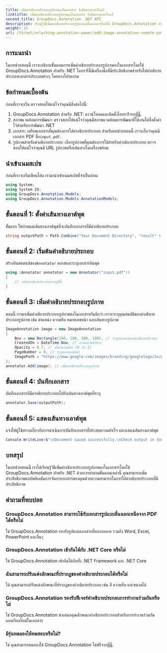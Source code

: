 ```yaml
---
title: เพิ่มคำอธิบายประกอบรูปภาพลงในเอกสาร (เส้นทางระยะไกล)
linktitle: เพิ่มคำอธิบายประกอบรูปภาพลงในเอกสาร (เส้นทางระยะไกล)
second_title: GroupDocs.Annotation .NET API
description: เรียนรู้วิธีเพิ่มคำอธิบายประกอบรูปภาพลงในเอกสารโดยใช้ GroupDocs.Annotation สำหรับ .NET ปรับปรุงการจัดการเอกสารด้วยความสามารถในการใส่คำอธิบายประกอบอันทรงพลัง
weight: 15
url: /th/net/unlocking-annotation-power/add-image-annotation-remote-path/
---
```

## การแนะนำ
ในบทช่วยสอนนี้ เราจะอธิบายขั้นตอนการเพิ่มคำอธิบายประกอบรูปภาพลงในเอกสารโดยใช้ GroupDocs.Annotation สำหรับ .NET ไลบรารีนี้มีเครื่องมือที่มีประสิทธิภาพสำหรับใส่คำอธิบายประกอบเอกสารประเภทต่างๆ โดยทางโปรแกรม
## ข้อกำหนดเบื้องต้น
ก่อนที่เราจะเริ่ม ตรวจสอบให้แน่ใจว่าคุณมีสิ่งต่อไปนี้:
1.  GroupDocs.Annotation สำหรับ .NET: ดาวน์โหลดและติดตั้งไลบรารีจาก[ที่นี่](https://releases.groupdocs.com/annotation/net/).
2. สภาพแวดล้อมการพัฒนา: ตรวจสอบให้แน่ใจว่าคุณมีสภาพแวดล้อมการพัฒนาที่ใช้งานได้ซึ่งตั้งค่าไว้สำหรับการพัฒนา .NET
3.  เอกสาร: เตรียมเอกสารที่คุณต้องการใส่คำอธิบายประกอบ สำหรับบทช่วยสอนนี้ เราจะถือว่าคุณมีเอกสาร PDF ชื่อ`input.pdf`.
4. รูปภาพสำหรับคำอธิบายประกอบ: เลือกรูปภาพที่คุณต้องการใช้สำหรับคำอธิบายประกอบ ตรวจสอบให้แน่ใจว่าคุณมี URL รูปภาพหรือเส้นทางในเครื่องพร้อม

## นำเข้าเนมสเปซ
ก่อนที่เราจะเริ่มเขียนโค้ด เรามานำเข้าเนมสเปซที่จำเป็นก่อน:
```csharp
using System;
using System.IO;
using GroupDocs.Annotation.Models;
using GroupDocs.Annotation.Models.AnnotationModels;
```
## ขั้นตอนที่ 1: ตั้งค่าเส้นทางเอาต์พุต
ขั้นแรก ให้กำหนดเส้นทางเอาต์พุตที่จะบันทึกเอกสารที่มีคำอธิบายประกอบ
```csharp
string outputPath = Path.Combine("Your Document Directory", "result" + Path.GetExtension("input.pdf"));
```
## ขั้นตอนที่ 2: เริ่มต้นคำอธิบายประกอบ
 สร้างอินสแตนซ์ของ`Annotator` คลาสและระบุเอกสารอินพุต
```csharp
using (Annotator annotator = new Annotator("input.pdf"))
{
    // รหัสคำอธิบายประกอบจะอยู่ที่นี่
}
```
## ขั้นตอนที่ 3: เพิ่มคำอธิบายประกอบรูปภาพ
ตอนนี้ เรามาเพิ่มคำอธิบายประกอบรูปภาพลงในเอกสารกันดีกว่า เราจะระบุคุณสมบัติของคำอธิบายประกอบรูปภาพ เช่น ตำแหน่ง ความทึบ หมายเลขหน้า และเส้นทางรูปภาพ
```csharp
ImageAnnotation image = new ImageAnnotation
{
    Box = new Rectangle(100, 100, 100, 100), // ระบุตำแหน่งของคำอธิบายประกอบ
    CreatedOn = DateTime.Now, // กำหนดวันที่สร้าง
    Opacity = 0.7, // ตั้งค่าความทึบ (0 ถึง 1)
    PageNumber = 0, // ระบุหมายเลขหน้า
    ImagePath = "https://www.google.com/images/branding/googlelogo/2x/googlelogo_color_92x30dp.png" // ระบุ URL ของรูปภาพ
};
annotator.Add(image); // เพิ่มคำอธิบายประกอบรูปภาพ
```
## ขั้นตอนที่ 4: บันทึกเอกสาร
บันทึกเอกสารที่มีคำอธิบายประกอบไปยังเส้นทางเอาต์พุตที่ระบุ
```csharp
annotator.Save(outputPath);
```
## ขั้นตอนที่ 5: แสดงเส้นทางเอาต์พุต
แจ้งให้ผู้ใช้ทราบเกี่ยวกับการดำเนินการบันทึกเอกสารที่ประสบความสำเร็จ และแสดงเส้นทางเอาต์พุต
```csharp
Console.WriteLine($"\nDocument saved successfully.\nCheck output in {outputPath}.");
```

## บทสรุป
ในบทช่วยสอนนี้ เราได้เรียนรู้วิธีเพิ่มคำอธิบายประกอบรูปภาพลงในเอกสารโดยใช้ GroupDocs.Annotation สำหรับ .NET ด้วยการทำตามขั้นตอนเหล่านี้ คุณสามารถเพิ่มประสิทธิภาพแอปพลิเคชันการจัดการเอกสารของคุณด้วยความสามารถในการใส่คำอธิบายประกอบที่มีประสิทธิภาพ
## คำถามที่พบบ่อย
### GroupDocs.Annotation สามารถใช้กับเอกสารรูปแบบอื่นนอกเหนือจาก PDF ได้หรือไม่
ใช่ GroupDocs.Annotation รองรับรูปแบบเอกสารที่หลากหลาย รวมถึง Word, Excel, PowerPoint และอื่นๆ
### GroupDocs.Annotation เข้ากันได้กับ .NET Core หรือไม่
ใช่ GroupDocs.Annotation เข้ากันได้กับทั้ง .NET Framework และ .NET Core
### ฉันสามารถปรับแต่งลักษณะที่ปรากฏของคำอธิบายประกอบได้หรือไม่
ได้ คุณสามารถปรับแต่งลักษณะที่ปรากฏของคำอธิบายประกอบ เช่น สี ความทึบ และขนาดได้
### GroupDocs.Annotation รองรับฟีเจอร์คำอธิบายประกอบการทำงานร่วมกันหรือไม่
ใช่ GroupDocs.Annotation นำเสนอคุณลักษณะคำอธิบายประกอบสำหรับการทำงานร่วมกันแบบเรียลไทม์ในเอกสาร
### มีรุ่นทดลองให้ทดสอบหรือไม่?
 ใช่ คุณสามารถทดลองใช้ GroupDocs.Annotation ได้ฟรีจาก[ที่นี่](https://releases.groupdocs.com/).